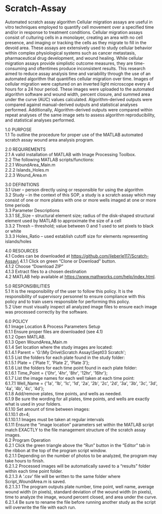 # Scratch-Assay
Automated scratch assay algorithm
 Cellular migration assays are useful in vitro techniques employed to quantify cell movement over a specified time and/or in response to treatment conditions. Cellular migration assays consist of culturing cells in a monolayer, creating an area with no cell presence, and imaging or tracking the cells as they migrate to fill in the devoid area. These assays are extensively used to study cellular behavior within complex physiological systems such as cancer metastasis, pharmaceutical drug development, and wound healing. While cellular migration assays provide simplistic outcome measures, they are time-consuming and oftentimes produce inconsistent results. This research aimed to reduce assay analysis time and variability through the use of an automated algorithm that quantifies cellular migration over time. Images of cellular migration were captured on an inverted light microscope every 4 hours for a 24 hour period. These images were uploaded to the automated algorithm software and wound width, percent closure, and summed area under the curve (AUC) values calculated. Algorithm-derived outputs were compared against manual-derived outputs and statistical analyses performed. Additionally, Algorithm-derived outputs were compared within repeat analyses of the same image sets to assess algorithm reproducibility, and statistical analyses performed. 


1.0 PURPOSE\
    1.1 To outline the procedure for proper use of the MATLAB automated scratch assay wound area analysis program.
    
2.0 REQUIREMENTS\
    2.1	A valid installation of MATLAB with Image Processing Toolbox.\
    2.2	The following MATLAB scripts/functions:\
	2.2.1 WoundArea_Main.m\
	2.2.2 Islands_Holes.m\
	2.2.3 Wound_Area.m

3.0	DEFINITIONS\
	3.1	User – person directly using or responsible for using the algorithm\
	3.2	Study – in the context of this SOP, a study is a scratch assay which may consist of one or more plates with one or more wells 						imaged at one or more time periods\
	3.3	Parameter Descriptions\
		3.3.1	SE_Size – structural element size; radius of the disk-shaped structural element used by MATLAB to approximate the size of a cell\
		3.3.2	Thresh – threshold; value between 0 and 1 used to set pixels to black or white\
		3.3.3	Holes_Ratio – used establish cutoff size for elements representing islands/holes

4.0	RESOURCES\
	4.1	Codes can be downloaded at https://github.com/jleberle117/Scratch-Assay\
		4.1.1	Click on green “Clone or Download” button.\
		4.1.2	Choose “Download ZIP”\
		4.1.3	Extract files to a chosen destination\
	4.2	MATLAB help available at https://www.mathworks.com/help/index.html. 

5.0	RESPONSIBILITIES\
	5.1	It is the responsibility of the user to follow this policy.  It is the responsibility of supervisory personnel to ensure compliance 	with this policy and to train users responsible for performing this policy.\
	5.2	User must visually inspect all analyzed image files to ensure each image was processed correctly by the software.
	
6.0	POLICY\
	6.1	Image Location & Process Parameters Setup\
		6.1.1	Ensure proper files are downloaded (see 4.1)\
		6.1.2	Open MATLAB.\
		6.1.3	Open WoundArea_Main.m\
		6.1.4	Set location where the study images are located:\
			6.1.4.1	Parent = 'G:\My Drive\Scratch Assay\Sept03 Scratch';\
		6.1.5	List the folders for each plate found in the study folder:\
			6.1.5.1	Plate = {'Plate 1', 'Plate 2', 'Plate 3'};\
		6.1.6	List the folders for each time point found in each plate folder:\
			6.1.6.1	Time_Point = {'0hr', '4hr', '8hr', '12hr', '16hr'};\
		6.1.7	List the image names for each well taken at each time point:\
			6.1.7.1	Well_Name = {'1a', '1b', '1c', '1d', '2a', '2b', '2c', '2d', '3a', '3b', '3c', '3d', '4a', '4b', '4c', '4d'};\
		6.1.8	Add/remove plates, time points, and wells as needed. \
		6.1.9	Be sure the wording for all plates, time points, and wells are exactly what is used in your folders.\
		6.1.10	Set amount of time between images:\
			6.1.10.1	dt=4;\
				6.1.10.1.1	Images must be taken at regular intervals\
		6.1.11	Ensure the “image location” parameters set within the MATLAB script match EXACTLY to the file management structure of the 							scratch assay images.\
	6.2	Program Operation\
		6.2.1	Click the green triangle above the “Run” button in the “Editor” tab in the ribbon at the top of the program script window.\
			6.2.1.1	Depending on the number of photos to be analyzed, the program may take hours to finish.\
			6.2.1.2	Processed images will be automatically saved to a “results” folder within each time point folder.\
			6.2.1.3	A ‘.csv’ file will be written to the same folder where Script_WoundArea.m is saved.\
				6.2.1.3.1	The program outputs plate number, time point, well name, average wound width (in pixels), standard deviation of the wound width (in pixels), time to analyze the image, wound percent closed, and area under the curve.\
			6.2.1.4	Be sure to rename the file before running another study as the script will overwrite the file with each run.

